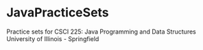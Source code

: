# JavaPracticeSets
Practice sets for CSCI 225: Java Programming and Data Structures
University of Illinois - Springfield
